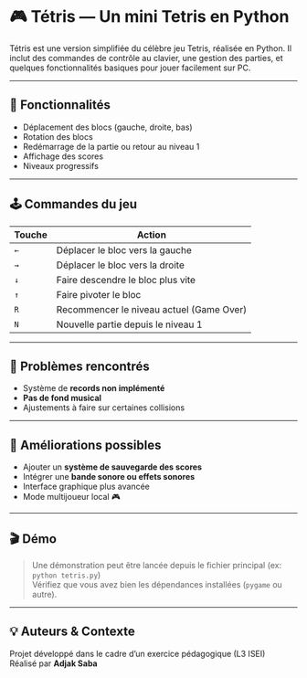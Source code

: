 # 🎮 Tétris — Un mini Tetris en Python

Tétris est une version simplifiée du célèbre jeu Tetris, réalisée en Python. Il inclut des commandes de contrôle au clavier, une gestion des parties, et quelques fonctionnalités basiques pour jouer facilement sur PC.

---

## 🔧 Fonctionnalités

- Déplacement des blocs (gauche, droite, bas)
- Rotation des blocs
- Redémarrage de la partie ou retour au niveau 1
- Affichage des scores
- Niveaux progressifs

---

## 🕹 Commandes du jeu

| Touche | Action                                   |
| ------ | ---------------------------------------- |
| `←`    | Déplacer le bloc vers la gauche          |
| `→`    | Déplacer le bloc vers la droite          |
| `↓`    | Faire descendre le bloc plus vite        |
| `↑`    | Faire pivoter le bloc                    |
| `R`    | Recommencer le niveau actuel (Game Over) |
| `N`    | Nouvelle partie depuis le niveau 1       |

---

## 🚧 Problèmes rencontrés

- Système de **records non implémenté**
- **Pas de fond musical**
- Ajustements à faire sur certaines collisions

---

## 🔮 Améliorations possibles

- Ajouter un **système de sauvegarde des scores**
- Intégrer une **bande sonore ou effets sonores**
- Interface graphique plus avancée
- Mode multijoueur local 🎮

---

## 🎬 Démo

> Une démonstration peut être lancée depuis le fichier principal (ex: `python tetris.py`)\
> Vérifiez que vous avez bien les dépendances installées (`pygame` ou autre).

---

## 💡 Auteurs & Contexte

Projet développé dans le cadre d’un exercice pédagogique (L3 ISEI)\
Réalisé par **Adjak Saba**

